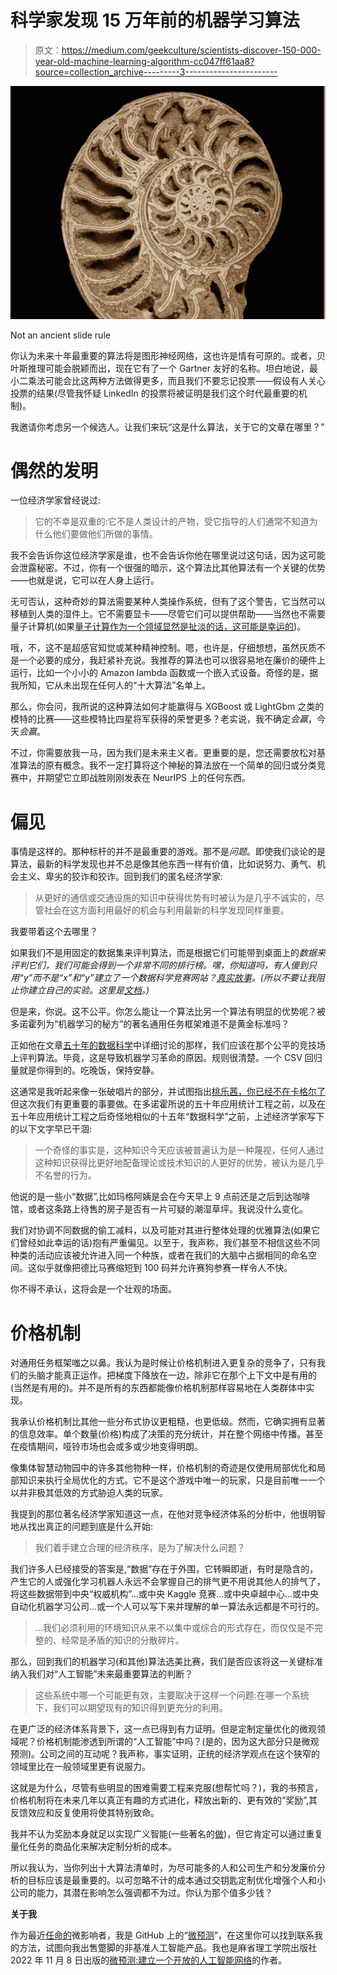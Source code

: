 # 科学家发现 15 万年前的机器学习算法

> 原文：<https://medium.com/geekculture/scientists-discover-150-000-year-old-machine-learning-algorithm-cc047ff61aa8?source=collection_archive---------3----------------------->

![](img/dbb70ca67bc1ccec1e39458757b67e80.png)

Not an ancient slide rule

你认为未来十年最重要的算法将是图形神经网络，这也许是情有可原的。或者，贝叶斯推理可能会脱颖而出，现在它有了一个 Gartner 友好的名称。坦白地说，最小二乘法可能会比这两种方法做得更多，而且我们不要忘记投票——假设有人关心投票的结果(尽管我怀疑 LinkedIn 的投票将被证明是我们这个时代最重要的机制)。

我邀请你考虑另一个候选人。让我们来玩“这是什么算法，关于它的文章在哪里？”

# 偶然的发明

一位经济学家曾经说过:

> 它的不幸是双重的:它不是人类设计的产物，受它指导的人们通常不知道为什么他们要做他们所做的事情。

我不会告诉你这位经济学家是谁，也不会告诉你他在哪里说过这句话，因为这可能会泄露秘密。不过，你有一个很强的暗示，这个算法比其他算法有一个关键的优势——也就是说，它可以在人身上运行。

无可否认，这种奇妙的算法需要某种人类操作系统，但有了这个警告，它当然可以移植到人类的湿件上。它不需要显卡——尽管它们可以提供帮助——当然也不需要量子计算机(如果[量子计算作为一个领域显然是扯淡的话，这可能是幸运的](https://scottlocklin.wordpress.com/2019/01/15/quantum-computing-as-a-field-is-obvious-bullshit/))。

哦，不，这不是超感官知觉或某种精神控制。嗯，也许是，仔细想想，虽然灰质不是一个必要的成分，我赶紧补充说。我推荐的算法也可以很容易地在廉价的硬件上运行，比如一个小小的 Amazon lambda 函数或一个嵌入式设备。奇怪的是，据我所知，它从未出现在任何人的“十大算法”名单上。

那么，你会问，我所说的这种算法如何才能赢得与 XGBoost 或 LightGbm 之类的模特的比赛——这些模特比四星将军获得的荣誉更多？老实说，我不确定*会赢*，今天*会赢*。

不过，你需要放我一马，因为我们是未来主义者。更重要的是，您还需要放松对基准算法的原有概念。我不一定打算将这个神秘的算法放在一个简单的回归或分类竞赛中，并期望它立即战胜刚刚发表在 NeurIPS 上的任何东西。

# 偏见

事情是这样的。那种标杆的并不是最重要的游戏。那不是*问题*。即使我们谈论的是算法，最新的科学发现也并不总是像其他东西一样有价值，比如说努力、勇气、机会主义、卑劣的狡诈和狡诈。回到我们的匿名经济学家:

> 从更好的通信或交通设施的知识中获得优势有时被认为是几乎不诚实的，尽管社会在这方面利用最好的机会与利用最新的科学发现同样重要。

我要带着这个去哪里？

如果我们不是用固定的数据集来评判算法，而是根据它们可能带到桌面上的*数据来评判它们，我们可能会得到一个非常不同的排行榜。嘿，你知道吗，有人傻到只用“y”而不是“x”和“y”建立了一个数据科学竞赛网站？[真实故事](https://www.microprediction.org/browse_streams.html)。(所以不要让我阻止你建立自己的实验。这里是[文档](https://microprediction.github.io/microprediction/)。)*

但是来，你说。这不公平。你怎么能让一个算法比另一个算法有明显的优势呢？被多诺霍列为“机器学习的秘方”的著名通用任务框架难道不是黄金标准吗？

正如他在文章[五十年的数据科学](https://www.tandfonline.com/doi/full/10.1080/10618600.2017.1384734)中详细讨论的那样，我们应该在那个公平的竞技场上评判算法。毕竟，这是导致机器学习革命的原因。规则很清楚。一个 CSV 回归量就是你得到的。吃晚饭，保持安静。

这通常是我听起来像一张破唱片的部分，并试图指出[桃乐茜，你已经不在卡格尔了](https://www.linkedin.com/pulse/dorothy-youre-kaggle-anymore-peter-cotton-phd/)但这次我们有更重要的事要做。在多诺霍所说的五十年应用统计工程之前，以及在五十年应用统计工程之后奇怪地相似的十五年“数据科学”之前，上述经济学家写下的以下文字早已干涸:

> 一个奇怪的事实是，这种知识今天应该被普遍认为是一种蔑视，任何人通过这种知识获得比更好地配备理论或技术知识的人更好的优势，被认为是几乎不名誉的行为。

他说的是一些小“数据”,比如玛格阿姨是会在今天早上 9 点前还是之后到达咖啡馆，或者这条路上待售的房子是否有一片可疑的潮湿草坪。我说没什么变化。

我们对协调不同数据的偷工减料，以及可能对其进行整体处理的优雅算法(如果它们曾经如此幸运的话)抱有严重偏见。以至于，我声称，我们甚至不相信这些不同种类的活动应该被允许进入同一个种族，或者在我们的大脑中占据相同的命名空间。这似乎就像把德比马赛缩短到 100 码并允许赛狗参赛一样令人不快。

你不得不承认，这将会是一个壮观的场面。

# 价格机制

对通用任务框架嗤之以鼻。我认为是时候让价格机制进入更复杂的竞争了，只有我们的头脑才能真正运作。把梯度下降放在一边，除非它在那个上下文中是有用的(当然是有用的)。并不是所有的东西都能像价格机制那样容易地在人类群体中实现。

我承认价格机制比其他一些分布式协议更粗糙，也更低级。然而，它确实拥有显著的信息效率。单个数量(价格)构成了决策的充分统计，并在整个网络中传播。甚至在疫情期间，哑铃市场也会或多或少地变得明朗。

像集体智慧动物园中的许多其他物种一样，价格机制的奇迹是仅使用局部优化和局部知识来执行全局优化的方式。它不是这个游戏中唯一的玩家，只是目前唯一一个以并非极其低效的方式胁迫人类的玩家。

我提到的那位著名经济学家知道这一点，在他对竞争经济体系的分析中，他很明智地从找出真正的问题到底是什么开始:

> 我们着手建立合理的经济秩序，是为了解决什么问题？

我们许多人已经接受的答案是,“数据”存在于外围，它转瞬即逝，有时是隐含的，产生它的人或强化学习机器人永远不会掌握自己的排气更不用说其他人的排气了，将这些数据带到中央“权威机构”…或中央 Kaggle 竞赛…或中央卓越中心…或中央自动化机器学习公司…或一个人可以写下来并理解的单一算法永远都是不可行的。

> …我们必须利用的环境知识从来不以集中或综合的形式存在，而仅仅是不完整的、经常是矛盾的知识的分散碎片。

那么，回到我们的机器学习(和其他)算法选美比赛，我们是否应该将这一关键标准纳入我们对“人工智能”未来最重要算法的判断？

> 这些系统中哪一个可能更有效，主要取决于这样一个问题:在哪一个系统下，我们可以期望现有的知识得到更充分的利用。

在更广泛的经济体系背景下，这一点已得到有力证明。但是定制定量优化的微观领域呢？价格机制能渗透到所谓的“人工智能”中吗？(是的，因为这大部分只是微观预测)。公司之间的互动呢？我声称，事实证明，正统的经济学观点在这个狭窄的领域里比在一般领域里更有说服力。

这就是为什么，尽管有些明显的困难需要工程来克服(想帮忙吗？)，我的书预言，价格机制将在未来几年以真正有趣的方式进化，释放出新的、更有效的“奖励”,其反馈效应和反复使用将使其特别致命。

我并不认为奖励本身就足以实现广义智能(一些著名的[做](https://www.sciencedirect.com/science/article/pii/S0004370221000862))，但它肯定可以通过重复量化任务的商品化来解决定制分析的成本。

所以我认为，当你列出十大算法清单时，为尽可能多的人和公司生产和分发廉价分析的目标应该是最重要的。以可忽略不计的成本通过交钥匙定制优化增强个人和小公司的能力，其潜在影响怎么强调都不为过。你认为那个值多少钱？

**关于我**

作为最近[任命的](https://www.linkedin.com/posts/richadbecker_there-are-only-4-data-science-people-on-li-activity-6975483922784612352--JmQ/)微影响者，我是 GitHub 上的“[微预测](https://github.com/microprediction)”，在这里你可以找到联系我的方法，试图向我出售蹩脚的非基准人工智能产品。我也是麻省理工学院出版社 2022 年 11 月 8 日出版的[微预测:建立一个开放的人工智能网络](https://www.amazon.com/Microprediction-Building-Open-AI-Network/dp/0262047322)的作者。